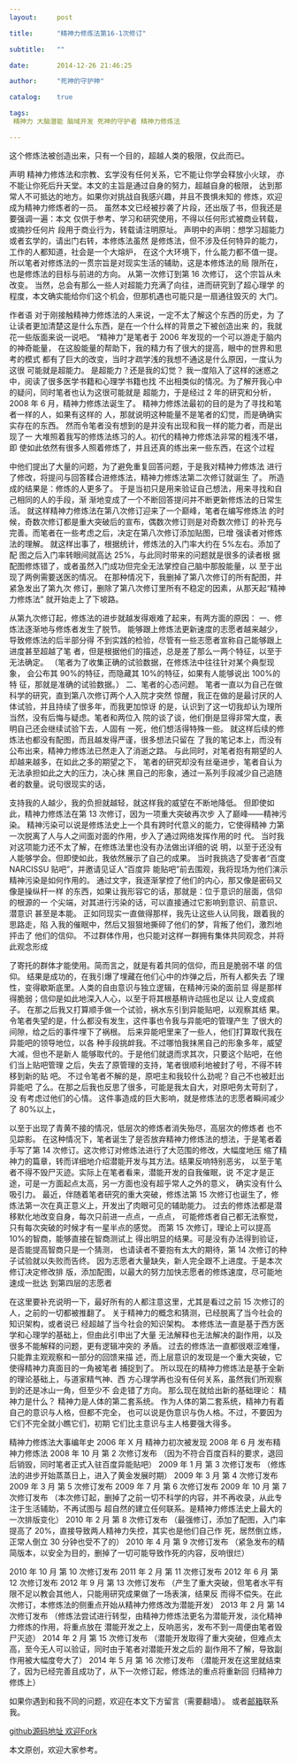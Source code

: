 ```yaml
---
layout:     post

title:      "精神力修炼法第16-1次修订"

subtitle:   ""

date:       2014-12-26 21:46:25

author:     "死神的守护神"

catalog:    true

tags:
 精神力 大脑潜能 脑域开发 死神的守护者 精神力修炼法

---
```




这个修炼法被创造出来，只有一个目的，超越人类的极限，仅此而已。

声明
精神力修炼法和宗教、玄学没有任何关系，它不能让你学会释放小火球，
亦不能让你死后升天堂。本文的主旨是通过自身的努力，超越自身的极限，
达到那常人不可抵达的地方。如果你对挑战自我感兴趣，并且不畏惧未知的
修炼，欢迎成为精神力修炼者的一员。
虽然本文已经被抄袭了片段，还出版了书，但我还是要强调一遍：本文
仅供于参考、学习和研究使用，不得以任何形式被商业转载，或摘抄任何片
段用于商业行为，转载请注明原址。
声明中的声明：想学习超能力或者玄学的，请出门右转，本修炼法虽然
是修炼法，但不涉及任何特异的能力，工作的人都知道，社会是一个大熔炉，
在这个大环境下，什么能力都不值一提。
所以笔者对修炼法的一贯宗旨是对现实生活的辅助，这是本修炼法的局
限所在，也是修炼法的目标与前进的方向。 从第一次修订到第 16 次修订，
这个宗旨从未改变。
当然，总会有那么一些人对超能力充满了向往，进而研究到了超心理学
的程度，本文确实能给你们这个机会，但那机遇也可能只是一扇通往毁灭的
大门。

作者语
对于刚接触精神力修炼法的人来说，一定不太了解这个东西的历史，为
了让读者更加清楚这是什么东西，是在一个什么样的背景之下被创造出来
的，我就花一些版面来说一说吧。
“精神力”是笔者于 2006 年发现的一个可以游走于脑内的神奇能量，
在这股能量的帮助下，我的精力有了很大的提高，眼中的世界和思考的模式
都有了巨大的改变，当时才疏学浅的我想不通这是什么原因，一度认为这很
可能就是超能力。
是超能力？还是我的幻觉？
我一度陷入了这样的迷惑之中，阅读了很多医学书籍和心理学书籍也找
不出相类似的情况。为了解开我心中的疑问，同时笔者也认为这很可能就是
超能力，于是经过 2 年的研究和分析，2008 年 6 月，精神力修炼法诞生了。
精神力修炼法最初的目的是为了寻找和笔者一样的人，如果有这样的
人，那就说明这种能量不是笔者的幻觉，而是确确实实存在的东西。
然而令笔者没有想到的是并没有出现和我一样的能力者，而是出现了一
大堆照着我写的修炼法练习的人。初代的精神力修炼法非常的粗浅不堪，即
使如此依然有很多人照着修炼了，并且还真的练出来一些东西，在这个过程

中他们提出了大量的问题，为了避免重复回答问题，于是我对精神力修炼法
进行了修改，将提问与回答糅合进修炼法，精神力修炼法第二次修订就诞生
了。
所造成的结果是：修炼的人更多了。
于是当初只是用来验证自己想法，用来寻找和自己相同的人的手段，渐
渐地变成了一个不断回答提问并不断更新修炼法的日常生活。
就这样精神力修炼法在第八次修订迎来了一个巅峰，笔者在编写修炼法
的时候，奇数次修订都是重大突破后的宣布，偶数次修订则是对奇数次修订
的补充与完善。而笔者在一些考虑之后，决定在第八次修订添加贴图，已增
强读者对修炼法的理解。
就这样出事了，根据统计，修炼法的入门率大约在 5%左右。添加了配
图之后入门率转眼间就高达 25%，与此同时带来的问题就是很多的读者根
据配图修炼错了，或者虽然入门成功但完全无法掌控自己脑中那股能量，以
至于出现了两例需要送医的情况。
在那种情况下，我删掉了第八次修订的所有配图，并紧急发出了第九次
修订，删除了第八次修订里所有不稳定的因素，从那天起“精神力修炼法”
就开始走上了下坡路。

从第九次修订起，修炼法的进步就越发得艰难了起来，有两方面的原因：
一、修炼法逐渐地与修炼者发生了脱节。
能够跟上修炼法更新速度的志愿者越来越少，导致修炼法的后半部分得
不到实践的检验，尽管有一些志愿者宣称自己能够跟上进度甚至超越了笔
者，但是根据他们的描述，总是差了那么一两个特征，以至于无法确定。
（笔者为了收集正确的试验数据，在修炼法中往往针对某个典型现象，
会公布其 90%的特征，而隐藏其 10%的特征，如果有人能够说出 100%的特
征，那就是准确的试验数据。）
二、笔者的心态问题。
笔者一直以为自己在做科学的研究，直到第八次修订两个人入院才突然
惊醒，我正在做的是最讨厌的人体试验，并且持续了很多年，而我更加惊讶
的是，认识到了这一切我却认为理所当然，没有后悔与疑虑。笔者和两位入
院的谈了谈，他们倒是显得非常大度，表明自己还会继续试验下去，人固有
一死，他们想活得特殊一些。
就这样后续的修炼法也都没有配图，而且越发得严谨，很多想法只留在
了我的笔记本上，而没有公布出来，精神力修炼法已然走入了消逝之路。
与此同时，对笔者抱有期望的人却越来越多，在如此之多的期望之下，
笔者的研究却没有丝毫进步，笔者自认为无法承担如此之大的压力，决心抹
黑自己的形象，通过一系列手段减少自己追随者的数量。说句很现实的话，

支持我的人越少，我的负担就越轻，就这样我的威望在不断地降低。
但即使如此，精神力修炼法在第 13 次修订，因为一项重大突破再次步
入了巅峰——精神污染。
精神污染可以说是修炼法史上一个具有跨时代意义的能力，它使得精神
力第一次脱离了人与人之间面对面的作用，步入了通过网络发挥作用的时
代。
当时我对这项能力还不太了解，在修炼法里也没有办法做出详细的说
明，以至于还没有人能够学会。但即使如此，我依然展示了自己的成果。
当时我挑选了受害者“百度 NARCISSU 贴吧”，并邀请见证人“百度异
能贴吧”前去围观，我将现场为他们演示精神污染是如何作用的。
通过文字，我逐渐掌控了他们的内心，那又像是密码又像是操纵杆一样
的东西，如果让我形容它的话，那就是：位于意识的层面，信仰的根源的一
个尖端，对其进行污染的话，可以直接通过它影响到意识、前意识、潜意识
甚至是本能。
正如同现实一直做得那样，我先让这些人认同我，跟着我的思路走，陷
入我的催眠中，然后又狠狠地撕碎了他们的梦，背叛了他们，激烈地抨击了
他们的信仰。
不过群体作用，也只能对这样一群拥有集体共同观念，并将此观念形成

了寄托的群体才能使用。简而言之，就是有着共同的信仰，而且是脆弱不堪
的信仰。
结果是成功的，在我引爆了埋藏在他们心中的炸弹之后，所有人都失去
了理性，变得歇斯底里。人类的自由意识与独立逻辑，在精神污染的面前显
得是那样得脆弱；信仰是如此地深入人心，以至于将其根基稍许动摇也足以
让人变成疯子。
在那之后我又打算顺手做一个试验，祸水东引到异能贴吧，以观察其结
果。令笔者失望的是，什么都没有发生，这件事也令我与异能吧的管理产生
了很大的间隙，给之后的事件埋下了祸根。
后来异能吧里来了一些人，他们打算取代我在异能吧的领导地位，以各
种手段挑衅我。不过哪怕我抹黑自己的形象多年，威望大减，但也不是新人
能够取代的。于是他们就退而求其次，只要这个贴吧，在他们当上贴吧管理
之后，失去了原管理的支持，笔者很顺利地被封了号，不得不转移到新的贴
吧。
不过令笔者不解的是，原吧主和我较什么劲呢？自己不也被赶出异能吧
了么。在那之后我也反思了很多，可能是我太自大，对原吧务太苛刻了，没
有考虑过他们的心情。
这件事造成的巨大影响，就是修炼法的志愿者瞬间减少了 80%以上，

以至于出现了青黄不接的情况，低层次的修炼者消失殆尽，高层次的修炼者
也不见踪影。
在这种情况下，笔者诞生了是否放弃精神力修炼法的想法，于是笔者着
手写了第 14 次修订。这次修订对修炼法进行了大范围的修改，大幅度地压
缩了精神力的篇章，转而详细地介绍潜能开发与其方法。结果反响特别恶劣，
以至于笔者不得不毁尸灭迹。实际上在笔者看来，潜能开发的自我催眠，说
不定才是正途，可是一方面起点太高，另一方面也没有超乎常人之外的意义，
确实没有什么吸引力。
最近，伴随着笔者研究的重大突破，修炼法第 15 次修订也诞生了，修
炼法第一次在真正意义上，开发出了肉眼可见的辅助能力。
过去的修炼法都是潜移默化地改变自身，每次只前进一点点，一点点，
可能修炼者自己都无法察觉，只有每次突破的时候才有一星半点的感觉。
而第 15 次修订，理论上可以提高 10%的智商，能够直接在智商测试上
得出明显的结果。可是没有办法得到验证，是否能提高智商只是一个猜测，
也请读者不要抱有太大的期待，第 14 次修订的种子试验就以失败而告终。
因为志愿者大量缺失，新人完全跟不上进度。于是本次修订决定修改排
版，添加配图，以最大的努力加快志愿者的修炼速度，尽可能地速成一批达
到第四层的志愿者

在这里要补充说明一下，最好所有的人都注意这里，尤其是看过之前
15 次修订的人，之前的一切都被推翻了。
关于精神力的概念和猜测，已经脱离了当今社会的知识架构，或者说已
经超越了当今社会的知识架构。
本修炼法一直是基于西方医学和心理学的基础上，但由此引申出了大量
无法解释也无法解决的副作用，以及很多不能解释的问题，更有逻辑冲突的
矛盾。
过去的修炼法一直都很艰涩难懂，只能靠主观观察和一部分的回馈来描
述，而上层意识的发现是一个重大突破，它使得精神力真面目的一角被笔者
捕捉到了。
所以现在的精神力修炼法是基于全新的理论基础上，与道家精气神、西
方心理学再也没有任何关系，虽然我们所观察到的还是冰山一角，但至少不
会走错了方向。
那么现在就给出新的基础理论：
精神力是什么？
精神力是人体的第二套系统。
作为人体的第二套系统，精神力有着自己的意识与人格，但都不完全，
也可以说是伪意识与伪人格。不过，不要因为它们不完全就小瞧它们，初期
它们比主意识与主人格要强大得多。

精神力修炼法大事编年史
2006 年 X 月 精神力初次被发现
2008 年 6 月 发布精神力修炼法
2008 年 10 月 第 2 次修订发布
（因为不符合百度百科的要求，退回后销毁，同时笔者正式入驻百度异能贴吧）
2009 年 1 月 第 3 次修订发布
（修炼法的进步开始蒸蒸日上，进入了黄金发展时期）
2009 年 3 月 第 4 次修订发布
2009 年 3 月 第 5 次修订发布
2009 年 7 月 第 6 次修订发布
2009 年 10 月 第 7 次修订发布
（本次修订起，删掉了之前一切不科学的内容，并不再收录，从此专注于生活辅助，不再试图与
超自然的建立任何联系。是精神力修炼法史上最大的一次排版变化）
2010 年 2 月 第 8 次修订发布
（最强修订，添加了配图，入门率提高了 20%，直接导致两人精神力失控，其实也是他们自己作
死，居然倒立练，正常人倒立 30 分钟也受不了的）
2010 年 4 月 第 9 次修订发布
（紧急发布的精简版本，以安全为目的，删掉了一切可能导致作死的内容，反响很烂）

2010 年 10 月 第 10 次修订发布
2011 年 2 月 第 11 次修订发布
2012 年 6 月 第 12 次修订发布
2012 年 9 月 第 13 次修订发布
（产生了重大突破，但笔者水平有限不足以教会其他人，只能用研究成果做了一场表演，结果反
而得不偿失。在此次修订，本修炼法的侧重点开始从精神力修炼改为潜能开发）
2013 年 2 月 第 14 次修订发布
（修炼法尝试进行转型，由精神力修炼法更名为潜能开发，淡化精神力修炼的作用，将重点放在
潜能开发之上，反响恶劣，发布不到一周便由笔者毁尸灭迹）
2014 年 2 月 第 15 次修订发布
（潜能开发取得了重大突破，但难点太高，至今无人可以验证，同时由于笔者对潜能开发之后的
副作用不了解，导致副作用被大幅度夸大了）
2014 年 5 月 第 16 次修订发布
（潜能开发在这里就结束了，因为已经完善且成功了，从下一次修订起，修炼法的重点将重新回
归精神力修炼上）



如果你遇到和我不同的问题，欢迎在本文下方留言（需要翻墙）。
或者[邮箱](393912540@qq.com)联系我。

[github源码地址  欢迎Fork ](https://github.com/ToBeNumber0/webpack-gulp-angular)   

本文原创，欢迎大家参考。